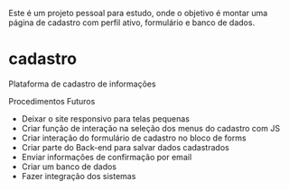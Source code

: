 Este é um projeto pessoal para estudo, onde o objetivo é montar uma página de cadastro com perfil ativo, formulário e banco de dados.

# cadastro
 Plataforma de cadastro de informações

Procedimentos Futuros
- Deixar o site responsivo para telas pequenas
- Criar função de interação na seleção dos menus do cadastro com JS
- Criar interação do formulário de cadastro no bloco de forms
- Criar parte do Back-end para salvar dados cadastrados
- Enviar informações de confirmação por email
- Criar um banco de dados
- Fazer integração dos sistemas 